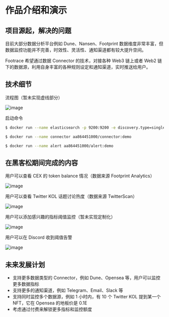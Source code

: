 # 作品介绍和演示

## 项目源起，解决的问题

目前大部分数据分析平台例如 Dune、Nansen、Footprint 数据维度非常丰富，但数据监控功能并不完善，时效性、灵活性、通知渠道都有较大提升空间。

Footrace 希望通过数据 Connector 的技术，对接各种 Web3 链上或者 Web2 链下的数据源，利用自身丰富的各种规则设定和通知渠道，实时推送给用户。

## 技术细节

流程图（暂未实现虚线部分）

![image](https://user-images.githubusercontent.com/17266004/208236062-895fe59a-2bc6-453e-8dcc-f444fdee1d78.png)

启动命令

```bash
$ docker run --name elasticsearch -p 9200:9200 -e discovery.type=single-node -e ES_JAVA_OPTS="-Xms1g -Xmx1g" -e xpack.security.enabled=false -it docker.elastic.co/elasticsearch/elasticsearch:8.5.3
```

```bash
$ docker run --name connector aa864451000/connector:demo
```

```bash
$ docker run --name alert aa864451000/alert:demo
```

## 在黑客松期间完成的内容

用户可以查看 CEX 的 token balance 情况（数据来源 Footprint Analytics）

![image](https://user-images.githubusercontent.com/17266004/208235813-f675df0a-08bd-4fe0-b30a-2860227a5313.png)

用户可以查看 Twitter KOL 话题讨论热度（数据来源 TwitterScan）

![image](https://user-images.githubusercontent.com/17266004/208235815-be03a937-3d54-43cb-a39a-3d73961b1b7c.png)

用户可以添加感兴趣的指标阈值监控（暂未实现定制化）

![image](https://user-images.githubusercontent.com/17266004/208235819-1e828c8f-4530-47c4-a6bb-00c6aa38b127.png)

用户可以在 Discord 收到阈值告警

![image](https://user-images.githubusercontent.com/17266004/208239456-567c1c01-a216-414d-8300-8f2f645b6dde.png)

## 未来发展计划

- 支持更多数据类型的 Connector，例如 Dune、Opensea 等，用户可以监控更多数据指标
- 支持更多的通知渠道，例如 Telegram、Email、Slack 等
- 支持同时监控多个数据源，例如 1 小时内，有 10 个 Twitter KOL 提到某一个 NFT，它在 Opensea 的地板价是 0.1E
- 考虑通过付费来解锁更多指标和监控额度

